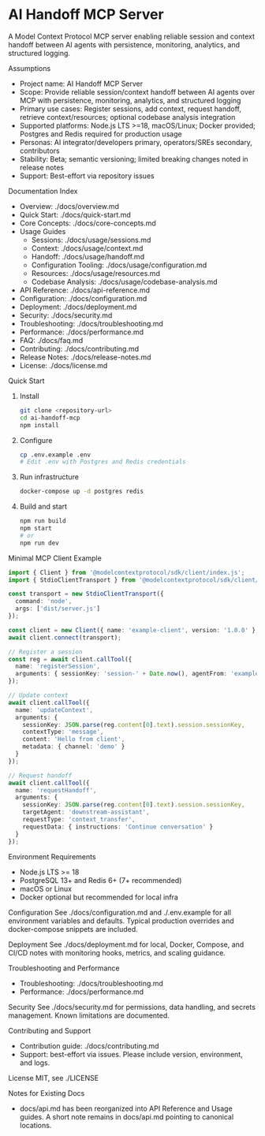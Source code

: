 # AI Handoff MCP Server

A Model Context Protocol MCP server enabling reliable session and context handoff between AI agents with persistence, monitoring, analytics, and structured logging.

Assumptions
- Project name: AI Handoff MCP Server
- Scope: Provide reliable session/context handoff between AI agents over MCP with persistence, monitoring, analytics, and structured logging
- Primary use cases: Register sessions, add context, request handoff, retrieve context/resources; optional codebase analysis integration
- Supported platforms: Node.js LTS >=18, macOS/Linux; Docker provided; Postgres and Redis required for production usage
- Personas: AI integrator/developers primary, operators/SREs secondary, contributors
- Stability: Beta; semantic versioning; limited breaking changes noted in release notes
- Support: Best-effort via repository issues

Documentation Index
- Overview: ./docs/overview.md
- Quick Start: ./docs/quick-start.md
- Core Concepts: ./docs/core-concepts.md
- Usage Guides
  - Sessions: ./docs/usage/sessions.md
  - Context: ./docs/usage/context.md
  - Handoff: ./docs/usage/handoff.md
  - Configuration Tooling: ./docs/usage/configuration.md
  - Resources: ./docs/usage/resources.md
  - Codebase Analysis: ./docs/usage/codebase-analysis.md
- API Reference: ./docs/api-reference.md
- Configuration: ./docs/configuration.md
- Deployment: ./docs/deployment.md
- Security: ./docs/security.md
- Troubleshooting: ./docs/troubleshooting.md
- Performance: ./docs/performance.md
- FAQ: ./docs/faq.md
- Contributing: ./docs/contributing.md
- Release Notes: ./docs/release-notes.md
- License: ./docs/license.md

Quick Start
1. Install
   ```bash
   git clone <repository-url>
   cd ai-handoff-mcp
   npm install
   ```
2. Configure
   ```bash
   cp .env.example .env
   # Edit .env with Postgres and Redis credentials
   ```
3. Run infrastructure
   ```bash
   docker-compose up -d postgres redis
   ```
4. Build and start
   ```bash
   npm run build
   npm start
   # or
   npm run dev
   ```

Minimal MCP Client Example
```ts
import { Client } from '@modelcontextprotocol/sdk/client/index.js';
import { StdioClientTransport } from '@modelcontextprotocol/sdk/client/stdio.js';

const transport = new StdioClientTransport({
  command: 'node',
  args: ['dist/server.js']
});

const client = new Client({ name: 'example-client', version: '1.0.0' }, { capabilities: {} });
await client.connect(transport);

// Register a session
const reg = await client.callTool({
  name: 'registerSession',
  arguments: { sessionKey: 'session-' + Date.now(), agentFrom: 'example-client', metadata: { purpose: 'demo' } }
});

// Update context
await client.callTool({
  name: 'updateContext',
  arguments: {
    sessionKey: JSON.parse(reg.content[0].text).session.sessionKey,
    contextType: 'message',
    content: 'Hello from client',
    metadata: { channel: 'demo' }
  }
});

// Request handoff
await client.callTool({
  name: 'requestHandoff',
  arguments: {
    sessionKey: JSON.parse(reg.content[0].text).session.sessionKey,
    targetAgent: 'downstream-assistant',
    requestType: 'context_transfer',
    requestData: { instructions: 'Continue conversation' }
  }
});
```

Environment Requirements
- Node.js LTS >= 18
- PostgreSQL 13+ and Redis 6+ (7+ recommended)
- macOS or Linux
- Docker optional but recommended for local infra

Configuration
See ./docs/configuration.md and ./.env.example for all environment variables and defaults. Typical production overrides and docker-compose snippets are included.

Deployment
See ./docs/deployment.md for local, Docker, Compose, and CI/CD notes with monitoring hooks, metrics, and scaling guidance.

Troubleshooting and Performance
- Troubleshooting: ./docs/troubleshooting.md
- Performance: ./docs/performance.md

Security
See ./docs/security.md for permissions, data handling, and secrets management. Known limitations are documented.

Contributing and Support
- Contribution guide: ./docs/contributing.md
- Support: best-effort via issues. Please include version, environment, and logs.

License
MIT, see ./LICENSE

Notes for Existing Docs
- docs/api.md has been reorganized into API Reference and Usage guides. A short note remains in docs/api.md pointing to canonical locations.